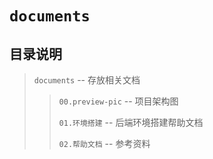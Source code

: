 # `documents`

## 目录说明

> `documents` -- 存放相关文档
>
> > `00.preview-pic` -- 项目架构图
> >
> > `01.环境搭建` -- 后端环境搭建帮助文档 
> >
> > `02.帮助文档` -- 参考资料

